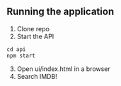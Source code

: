 ## Running the application

1. Clone repo
2. Start the API

```
cd api
npm start
```

3. Open ui/index.html in a browser
4. Search IMDB!
